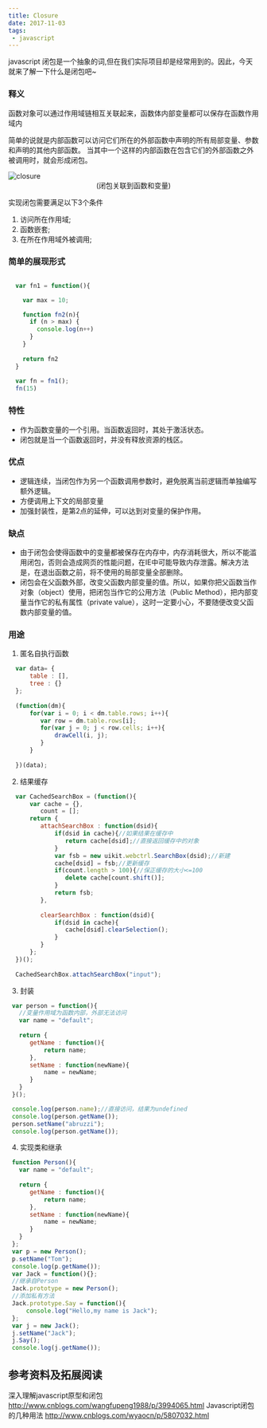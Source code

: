 ```yaml
---
title: Closure
date: 2017-11-03
tags:
 - javascript
---
```



javascript 闭包是一个抽象的词,但在我们实际项目却是经常用到的。因此，今天就来了解一下什么是闭包吧~

<!-- more -->

### 释义
 
  函数对象可以通过作用域链相互关联起来，函数体内部变量都可以保存在函数作用域内

  简单的说就是内部函数可以访问它们所在的外部函数中声明的所有局部变量、参数和声明的其他内部函数。
  当其中一个这样的内部函数在包含它们的外部函数之外被调用时，就会形成闭包。

  <img src="/img/closure/closure.gif" alt="closure" />
  <center>(闭包关联到函数和变量)</center>


  实现闭包需要满足以下3个条件

  1. 访问所在作用域;
  2. 函数嵌套;
  3. 在所在作用域外被调用;


### 简单的展现形式 
  

  ```js

    var fn1 = function(){

      var max = 10;

      function fn2(n){
        if (n > max) {
          console.log(n++)
        }
      }
      
      return fn2
    }
   
    var fn = fn1();
    fn(15)

  ```

### 特性

  + 作为函数变量的一个引用。当函数返回时，其处于激活状态。
  + 闭包就是当一个函数返回时，并没有释放资源的栈区。

### 优点

  + 逻辑连续，当闭包作为另一个函数调用参数时，避免脱离当前逻辑而单独编写额外逻辑。
  + 方便调用上下文的局部变量
  + 加强封装性，是第2点的延伸，可以达到对变量的保护作用。

### 缺点
  + 由于闭包会使得函数中的变量都被保存在内存中，内存消耗很大，所以不能滥用闭包，否则会造成网页的性能问题，在IE中可能导致内存泄露。解决方法是，在退出函数之前，将不使用的局部变量全部删除。
  + 闭包会在父函数外部，改变父函数内部变量的值。所以，如果你把父函数当作对象（object）使用，把闭包当作它的公用方法（Public Method），把内部变量当作它的私有属性（private value），这时一定要小心，不要随便改变父函数内部变量的值。

### 用途

  1. 匿名自执行函数

  ```js
    var data= {    
        table : [],    
        tree : {}    
    };    
         
    (function(dm){    
        for(var i = 0; i < dm.table.rows; i++){    
           var row = dm.table.rows[i];    
           for(var j = 0; j < row.cells; i++){    
               drawCell(i, j);    
           }    
        }    
           
    })(data);
  ```
  2. 结果缓存

  ```js
    var CachedSearchBox = (function(){    
        var cache = {},    
           count = [];    
        return {    
           attachSearchBox : function(dsid){    
               if(dsid in cache){//如果结果在缓存中    
                  return cache[dsid];//直接返回缓存中的对象    
               }    
               var fsb = new uikit.webctrl.SearchBox(dsid);//新建    
               cache[dsid] = fsb;//更新缓存    
               if(count.length > 100){//保正缓存的大小<=100    
                  delete cache[count.shift()];    
               }    
               return fsb;          
           },    
         
           clearSearchBox : function(dsid){    
               if(dsid in cache){    
                  cache[dsid].clearSelection();      
               }    
           }    
        };    
    })();    
        
    CachedSearchBox.attachSearchBox("input"); 
  ```

  3. 封装

   ```js
    var person = function(){    
      //变量作用域为函数内部，外部无法访问    
      var name = "default";       
         
      return {    
         getName : function(){    
             return name;    
         },    
         setName : function(newName){    
             name = newName;    
         }    
      }    
    }();   

    console.log(person.name);//直接访问，结果为undefined    
    console.log(person.getName());    
    person.setName("abruzzi");    
    console.log(person.getName()); 
  ```

  4. 实现类和继承  

   ```js
    function Person(){    
      var name = "default";       
         
      return {    
         getName : function(){    
             return name;    
         },    
         setName : function(newName){    
             name = newName;    
         }    
      }    
    };
    var p = new Person();
    p.setName("Tom");
    console.log(p.getName());
    var Jack = function(){};
    //继承自Person
    Jack.prototype = new Person();
    //添加私有方法
    Jack.prototype.Say = function(){
        console.log("Hello,my name is Jack");
    };
    var j = new Jack();
    j.setName("Jack");
    j.Say();
    console.log(j.getName()); 
  ```



## 参考资料及拓展阅读

  深入理解javascript原型和闭包 http://www.cnblogs.com/wangfupeng1988/p/3994065.html
  Javascript闭包的几种用法 http://www.cnblogs.com/wyaocn/p/5807032.html

